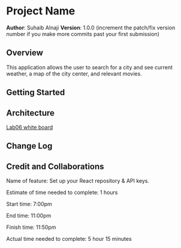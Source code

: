 # Project Name

**Author**: Suhaib Alnaji
**Version**: 1.0.0 (increment the patch/fix version number if you make more commits past your first submission)

## Overview
This application allows the user to search for a city and see current weather, a map of the city center, and relevant movies.


## Getting Started
<!-- What are the steps that a user must take in order to build this app on their own machine and get it running? -->

## Architecture
<!-- Provide a detailed description of the application design. What technologies (languages, libraries, etc) you're using, and any other relevant design information. -->
[Lab06 white board]("./src/img/lab-06-whiteboard.png")

## Change Log
<!-- Use this area to document the iterative changes made to your application as each feature is successfully implemented. Use time stamps. Here's an example:

01-01-2001 4:59pm - Application now has a fully-functional express server, with a GET route for the location resource. -->

## Credit and Collaborations
<!-- Give credit (and a link) to other people or resources that helped you build this application. -->


Name of feature: Set up your React repository & API keys.

Estimate of time needed to complete: 1 hours

Start time: 7:00pm

End time: 11:00pm

Finish time: 11:50pm

Actual time needed to complete: 5 hour 15 minutes